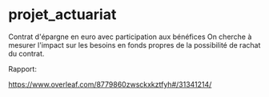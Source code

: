 # projet_actuariat

Contrat d'épargne en euro avec participation aux bénéfices
On cherche à mesurer l'impact sur les besoins en fonds propres de la possibilité de rachat du contrat.

Rapport:

https://www.overleaf.com/8779860zwsckxkztfyh#/31341214/
